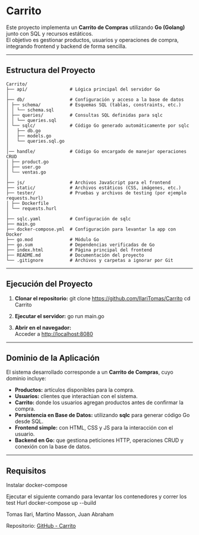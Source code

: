 
# Carrito 

Este proyecto implementa un **Carrito de Compras** utilizando **Go (Golang)** junto con SQL y recursos estáticos.  
El objetivo es gestionar productos, usuarios y operaciones de compra, integrando frontend y backend de forma sencilla.

---

## Estructura del Proyecto

```
Carrito/
├── api/                # Lógica principal del servidor Go
│
├── db/                 # Configuración y acceso a la base de datos
│ ├── schema/           # Esquemas SQL (tablas, constraints, etc.)
│ │ └── schema.sql
│ ├── queries/          # Consultas SQL definidas para sqlc
│ │ └── queries.sql
│ └── sqlc/             # Código Go generado automáticamente por sqlc
│   ├── db.go
│   ├── models.go
│   └── queries.sql.go
│
│── handle/             # Código Go encargado de manejar operaciones CRUD
│ ├── product.go
│ ├── user.go
│ └── ventas.go
│
├── js/                 # Archivos JavaScript para el frontend
├── static/             # Archivos estáticos (CSS, imágenes, etc.)
├── tester/             # Pruebas y archivos de testing (por ejemplo requests.hurl)
│ ├── Dockerfile
│ └── requests.hurl
│
├── sqlc.yaml           # Configuración de sqlc
├── main.go         
├── docker-compose.yml  # Configuración para levantar la app con Docker
├── go.mod              # Módulo Go
├── go.sum              # Dependencias verificadas de Go
├── index.html          # Página principal del frontend
├── README.md           # Documentación del proyecto
└── .gitignore          # Archivos y carpetas a ignorar por Git
```

---

##  Ejecución del Proyecto

1. **Clonar el repositorio:**
   git clone https://github.com/IlariTomas/Carrito
   cd Carrito
   

2. **Ejecutar el servidor:**
   go run main.go
   

3. **Abrir en el navegador:**  
   Acceder a [http://localhost:8080](http://localhost:8080)

---

##  Dominio de la Aplicación

El sistema desarrollado corresponde a un **Carrito de Compras**, cuyo dominio incluye:  

- **Productos:** artículos disponibles para la compra.  
- **Usuarios:** clientes que interactúan con el sistema.  
- **Carrito:** donde los usuarios agregan productos antes de confirmar la compra.  
- **Persistencia en Base de Datos:** utilizando **sqlc** para generar código Go desde SQL.  
- **Frontend simple:** con HTML, CSS y JS para la interacción con el usuario.  
- **Backend en Go:** que gestiona peticiones HTTP, operaciones CRUD y conexión con la base de datos.

---

##  Requisitos

Instalar docker-compose

Ejecutar el siguiente comando para levantar los contenedores y correr los test Hurl
docker-compose up --build


Tomas Ilari, Martino Masson, Juan Abraham

Repositorio: [GitHub - Carrito](https://github.com/IlariTomas/Carrito)
